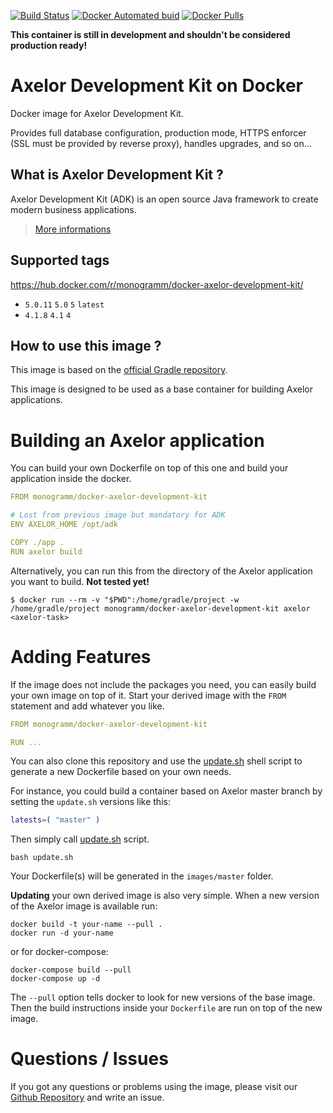 [![Build Status](https://travis-ci.org/Monogramm/docker-axelor-development-kit.svg)](https://travis-ci.org/Monogramm/docker-axelor-development-kit)
[![Docker Automated buid](https://img.shields.io/docker/build/monogramm/docker-axelor-development-kit.svg)](https://hub.docker.com/r/monogramm/docker-axelor-development-kit/)
[![Docker Pulls](https://img.shields.io/docker/pulls/monogramm/docker-axelor-development-kit.svg)](https://hub.docker.com/r/monogramm/docker-axelor-development-kit/)

**This container is still in development and shouldn't be considered production ready!**

# Axelor Development Kit on Docker

Docker image for Axelor Development Kit.

Provides full database configuration, production mode, HTTPS enforcer (SSL must be provided by reverse proxy), handles upgrades, and so on...

## What is Axelor Development Kit  ?

Axelor Development Kit (ADK) is an open source Java framework to create modern business applications.

> [More informations](https://github.com/axelor/axelor-development-kit)

## Supported tags

https://hub.docker.com/r/monogramm/docker-axelor-development-kit/

* `5.0.11` `5.0` `5` `latest`
* `4.1.8` `4.1` `4`

## How to use this image ?

This image is based on the [official Gradle repository](https://hub.docker.com/_/gradle/).

This image is designed to be used as a base container for building Axelor applications.

# Building an Axelor application
You can build your own Dockerfile on top of this one and build your application inside the docker.

```yaml
FROM monogramm/docker-axelor-development-kit

# Lost from previous image but mandatory for ADK
ENV AXELOR_HOME /opt/adk

COPY ./app .
RUN axelor build

```

Alternatively, you can run this from the directory of the Axelor application you want to build.
**Not tested yet!**

```console
$ docker run --rm -v "$PWD":/home/gradle/project -w /home/gradle/project monogramm/docker-axelor-development-kit axelor <axelor-task>
```

# Adding Features
If the image does not include the packages you need, you can easily build your own image on top of it.
Start your derived image with the `FROM` statement and add whatever you like.

```yaml
FROM monogramm/docker-axelor-development-kit

RUN ...

```

You can also clone this repository and use the [update.sh](update.sh) shell script to generate a new Dockerfile based on your own needs.

For instance, you could build a container based on Axelor master branch by setting the `update.sh` versions like this:
```bash
latests=( "master" )
```
Then simply call [update.sh](update.sh) script.

```console
bash update.sh
```
Your Dockerfile(s) will be generated in the `images/master` folder.

**Updating** your own derived image is also very simple. When a new version of the Axelor image is available run:

```console
docker build -t your-name --pull . 
docker run -d your-name
```

or for docker-compose:
```console
docker-compose build --pull
docker-compose up -d
```

The `--pull` option tells docker to look for new versions of the base image. Then the build instructions inside your `Dockerfile` are run on top of the new image.

# Questions / Issues
If you got any questions or problems using the image, please visit our [Github Repository](https://github.com/Monogramm/docker-axelor-development-kit) and write an issue.  
